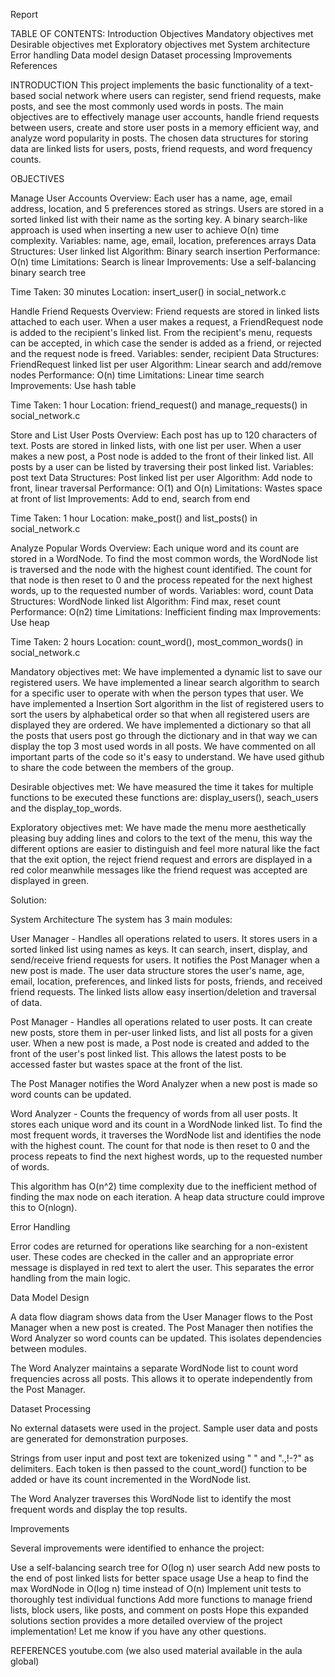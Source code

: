 Report

TABLE OF CONTENTS:
Introduction
Objectives
Mandatory objectives met
Desirable objectives met
Exploratory objectives met
System architecture
Error handling
Data model design
Dataset processing
Improvements
References

INTRODUCTION
This project implements the basic functionality of a text-based social network where users can register, send friend requests, make posts, and see the most commonly used words in posts. The main objectives are to effectively manage user accounts, handle friend requests between users, create and store user posts in a memory efficient way, and analyze word popularity in posts. The chosen data structures for storing data are linked lists for users, posts, friend requests, and word frequency counts.

OBJECTIVES

Manage User Accounts
Overview: Each user has a name, age, email address, location, and 5 preferences stored as strings. Users are stored in a sorted linked list with their name as the sorting key. A binary search-like approach is used when inserting a new user to achieve O(n) time complexity.
Variables: name, age, email, location, preferences arrays
Data Structures: User linked list
Algorithm: Binary search insertion
Performance: O(n) time
Limitations: Search is linear
Improvements: Use a self-balancing binary search tree

Time Taken: 30 minutes
Location: insert_user() in social_network.c

Handle Friend Requests
Overview: Friend requests are stored in linked lists attached to each user. When a user makes a request, a FriendRequest node is added to the recipient's linked list. From the recipient's menu, requests can be accepted, in which case the sender is added as a friend, or rejected and the request node is freed.
Variables: sender, recipient
Data Structures: FriendRequest linked list per user
Algorithm: Linear search and add/remove nodes
Performance: O(n) time
Limitations: Linear time search
Improvements: Use hash table

Time Taken: 1 hour
Location: friend_request() and manage_requests() in social_network.c

Store and List User Posts
Overview: Each post has up to 120 characters of text. Posts are stored in linked lists, with one list per user. When a user makes a new post, a Post node is added to the front of their linked list. All posts by a user can be listed by traversing their post linked list.
Variables: post text
Data Structures: Post linked list per user
Algorithm: Add node to front, linear traversal
Performance: O(1) and O(n)
Limitations: Wastes space at front of list
Improvements: Add to end, search from end

Time Taken: 1 hour
Location: make_post() and list_posts() in social_network.c

Analyze Popular Words
Overview: Each unique word and its count are stored in a WordNode. To find the most common words, the WordNode list is traversed and the node with the highest count identified. The count for that node is then reset to 0 and the process repeated for the next highest words, up to the requested number of words.
Variables: word, count
Data Structures: WordNode linked list
Algorithm: Find max, reset count
Performance: O(n2) time
Limitations: Inefficient finding max
Improvements: Use heap

Time Taken: 2 hours
Location: count_word(), most_common_words() in social_network.c

Mandatory objectives met:
We have implemented a dynamic list to save our registered users.
We have implemented a linear search algorithm to search for a specific user to operate with when the person types that user.
We have implemented a Insertion Sort algorithm in the list of registered users to sort the users by alphabetical order so that when all registered users are displayed they are ordered.
We have implemented a dictionary so that all the posts that users post go through the dictionary and in that way we can display the top 3 most used words in all posts.
We have commented on all important parts of the code so it's easy to understand.
We have used github to share the code between the members of the group.


Desirable objectives met:
We have measured the time it takes for multiple functions to be executed these functions are: display_users(), seach_users and the display_top_words.

Exploratory objectives met:
We have made the menu more aesthetically pleasing buy adding lines and colors to the text of the menu, this way the different options are easier to distinguish and feel more natural like the fact that the exit option, the reject friend request  and errors are displayed in a red color meanwhile messages like the friend request was accepted are displayed in green.

Solution:

System Architecture
The system has 3 main modules:

User Manager - Handles all operations related to users. It stores users in a sorted linked list using names as keys. It can search, insert, display, and send/receive friend requests for users. It notifies the Post Manager when a new post is made.
The user data structure stores the user's name, age, email, location, preferences, and linked lists for posts, friends, and received friend requests. The linked lists allow easy insertion/deletion and traversal of data.

Post Manager - Handles all operations related to user posts. It can create new posts, store them in per-user linked lists, and list all posts for a given user.
When a new post is made, a Post node is created and added to the front of the user's post linked list. This allows the latest posts to be accessed faster but wastes space at the front of the list.

The Post Manager notifies the Word Analyzer when a new post is made so word counts can be updated.

Word Analyzer - Counts the frequency of words from all user posts. It stores each unique word and its count in a WordNode linked list.
To find the most frequent words, it traverses the WordNode list and identifies the node with the highest count. The count for that node is then reset to 0 and the process repeats to find the next highest words, up to the requested number of words.

This algorithm has O(n^2) time complexity due to the inefficient method of finding the max node on each iteration. A heap data structure could improve this to O(nlogn).

Error Handling

Error codes are returned for operations like searching for a non-existent user. These codes are checked in the caller and an appropriate error message is displayed in red text to alert the user. This separates the error handling from the main logic.




Data Model Design

A data flow diagram shows data from the User Manager flows to the Post Manager when a new post is created. The Post Manager then notifies the Word Analyzer so word counts can be updated. This isolates dependencies between modules.

The Word Analyzer maintains a separate WordNode list to count word frequencies across all posts. This allows it to operate independently from the Post Manager.

Dataset Processing

No external datasets were used in the project. Sample user data and posts are generated for demonstration purposes.

Strings from user input and post text are tokenized using " " and ".,!-?" as delimiters. Each token is then passed to the count_word() function to be added or have its count incremented in the WordNode list.

The Word Analyzer traverses this WordNode list to identify the most frequent words and display the top results.

Improvements

Several improvements were identified to enhance the project:

Use a self-balancing search tree for O(log n) user search
Add new posts to the end of post linked lists for better space usage
Use a heap to find the max WordNode in O(log n) time instead of O(n)
Implement unit tests to thoroughly test individual functions
Add more functions to manage friend lists, block users, like posts, and comment on posts
Hope this expanded solutions section provides a more detailed overview of the project implementation! Let me know if you have any other questions.


REFERENCES 
youtube.com
(we also used material available in the aula global)

